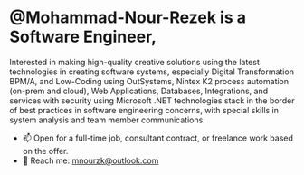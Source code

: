 # @Mohammad-Nour-Rezek is a Software Engineer,
Interested in making high-quality creative solutions using the latest technologies in creating software systems, especially Digital Transformation BPM/A, and Low-Coding using OutSystems, Nintex K2 process automation (on-prem and cloud), Web Applications, Databases, Integrations, and services with security using Microsoft .NET technologies stack in the border of best practices in software engineering concerns, with special skills in system analysis and team member communications.
- 📫 Open for a full-time job, consultant contract, or freelance work based on the offer.
- 👀 Reach me: mnourzk@outlook.com
